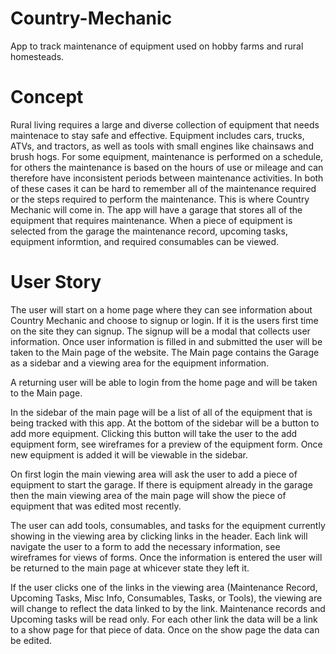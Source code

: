 # Country-Mechanic
App to track maintenance of equipment used on hobby farms and rural homesteads.

# Concept
Rural living requires a large and diverse collection of equipment that needs maintenace to stay safe and effective.  Equipment includes cars, trucks, ATVs, and tractors, as well as tools with small engines like chainsaws and brush hogs.  For some equipment, maintenance is performed on a schedule, for others the maintenance is based on the hours of use or mileage and can therefore have inconsistent periods between maintenance activities.  In both of these cases it can be hard to remember all of the maintenance required or the steps required to perform the maintenance.  This is where Country Mechanic will come in.  The app will have a garage that stores all of the equipment that requires maintenance.  When a piece of equipment is selected from the garage the maintenance record, upcoming tasks, equipment informtion, and required consumables can be viewed.   

# User Story
The user will start on a home page where they can see information about Country Mechanic and choose to signup or login.  If it is the users first time on the site they can signup.  The signup will be a modal that collects user information.  Once user information is filled in and submitted the user will be taken to the Main page of the website.  The Main page contains the Garage as a sidebar and a viewing area for the equipment information.

A returning user will be able to login from the home page and will be taken to the Main page.

In the sidebar of the main page will be a list of all of the equipment that is being tracked with this app.  At the bottom of the sidebar will be a button to add more equipment.  Clicking this button will take the user to the add equipment form, see wireframes for a preview of the equipment form.  Once new equipment is added it will be viewable in the sidebar.

On first login the main viewing area will ask the user to add a piece of equipment to start the garage.   If there is equipment already in the garage then the main viewing area of the main page will show the piece of equipment that was edited most recently. 

The user can add tools, consumables, and tasks for the equipment currently showing in the viewing area by clicking links in the header.  Each link will navigate the user to a form to add the necessary information, see wireframes for views of forms.  Once the information is entered the user will be returned to the main page at whicever state they left it.  

If the user clicks one of the links in the viewing area (Maintenance Record, Upcoming Tasks, Misc Info, Consumables, Tasks, or Tools), the viewing are will change to reflect the data linked to by the link.   Maintenance records and Upcoming tasks will be read only.  For each other link the data will be a link to a show page for that piece of data.  Once on the show page the data can be edited.




